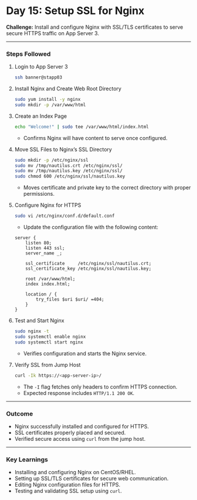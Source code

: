# Day 15: Setup SSL for Nginx

**Challenge:** Install and configure Nginx with SSL/TLS certificates to serve secure HTTPS traffic on App Server 3.

---

### Steps Followed

1. Login to App Server 3
   ```bash
   ssh banner@stapp03
   ```

2. Install Nginx and Create Web Root Directory
   ```bash
   sudo yum install -y nginx
   sudo mkdir -p /var/www/html
   ```

3. Create an Index Page
   ```bash
   echo "Welcome!" | sudo tee /var/www/html/index.html
   ```
   - Confirms Nginx will have content to serve once configured.

4. Move SSL Files to Nginx’s SSL Directory
   ```bash
   sudo mkdir -p /etc/nginx/ssl
   sudo mv /tmp/nautilus.crt /etc/nginx/ssl/
   sudo mv /tmp/nautilus.key /etc/nginx/ssl/
   sudo chmod 600 /etc/nginx/ssl/nautilus.key
   ```
   - Moves certificate and private key to the correct directory with proper permissions.

5. Configure Nginx for HTTPS
   ```bash
   sudo vi /etc/nginx/conf.d/default.conf
   ```
   - Update the configuration file with the following content:
   ```
   server {
       listen 80;
       listen 443 ssl;
       server_name _;

       ssl_certificate     /etc/nginx/ssl/nautilus.crt;
       ssl_certificate_key /etc/nginx/ssl/nautilus.key;

       root /var/www/html;
       index index.html;

       location / {
           try_files $uri $uri/ =404;
       }
   }
   ```

6. Test and Start Nginx
   ```bash
   sudo nginx -t
   sudo systemctl enable nginx
   sudo systemctl start nginx
   ```
   - Verifies configuration and starts the Nginx service.

7. Verify SSL from Jump Host
   ```bash
   curl -Ik https://<app-server-ip>/
   ```
   - The `-I` flag fetches only headers to confirm HTTPS connection.  
   - Expected response includes `HTTP/1.1 200 OK`.

---

### Outcome
- Nginx successfully installed and configured for HTTPS.  
- SSL certificates properly placed and secured.  
- Verified secure access using `curl` from the jump host.

---

### Key Learnings
- Installing and configuring Nginx on CentOS/RHEL.  
- Setting up SSL/TLS certificates for secure web communication.  
- Editing Nginx configuration files for HTTPS.  
- Testing and validating SSL setup using `curl`.
